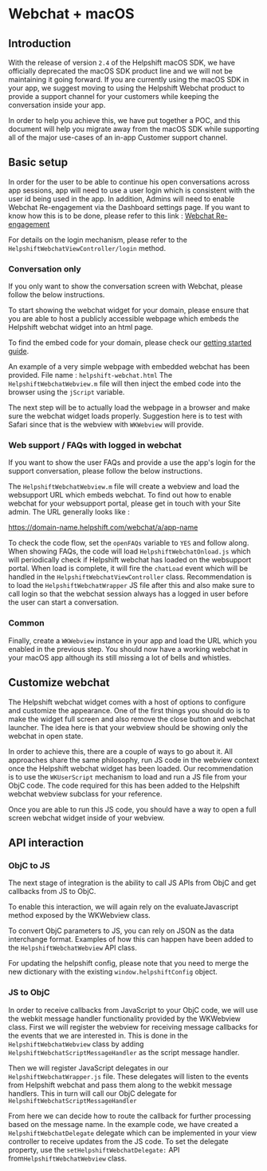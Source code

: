 # Webchat + macOS

## Introduction
With the release of version `2.4` of the Helpshift macOS SDK, we have officially deprecated the macOS SDK product line and we will not be maintaining it going forward. If you are currently using the macOS SDK in your app, we suggest moving to using the Helpshift Webchat product to provide a support channel for your customers while keeping the conversation inside your app.

In order to help you achieve this, we have put together a POC, and this document will help you migrate away from the macOS SDK while supporting all of the major use-cases of an in-app Customer support channel.

## Basic setup
In order for the user to be able to continue his open conversations across app sessions, app will need to use a user login which is consistent with the user id being used in the app. In addition, Admins will need to enable Webchat Re-engagement via the Dashboard settings page. If you want to know how this is to be done, please refer to this link :
[Webchat Re-engagement](https://support.helpshift.com/kb/article/how-do-i-make-my-web-chat-asynchronous/)

For details on the login mechanism, please refer to the `HelpshiftWebchatViewController/login` method.

### Conversation only
If you only want to show the conversation screen with Webchat, please follow the below instructions.

To start showing the webchat widget for your domain, please ensure that you are able to host a publicly accessible webpage which embeds the Helpshift webchat widget into an html page.

To find the embed code for your domain, please check our [getting started guide](https://developers.helpshift.com/web-chat/).

An example of a very simple webpage with embedded webchat has been provided.
File name : `helpshift-webchat.html`
The `HelpshiftWebchatWebview.m` file will then inject the embed code into the browser using the `jScript` variable.

The next step will be to actually load the webpage in a browser and make sure the webchat widget loads properly.
Suggestion here is to test with Safari since that is the webview with `WKWebview` will provide.

### Web support / FAQs with logged in webchat
If you want to show the user FAQs and provide a use the app's login for the support conversation, please follow the below instructions.

The `HelpshiftWebchatWebview.m` file will create a webview and load the websupport URL which embeds webchat. To find out how to enable webchat for your websupport portal, please get in touch with your Site admin. The URL generally looks like :

https://domain-name.helpshift.com/webchat/a/app-name

To check the code flow, set the `openFAQs` variable to `YES` and follow along.
When showing FAQs, the code will load `HelpshiftWebchatOnload.js` which will periodically check if Helpshift webchat has loaded on the websupport portal. When load is complete, it will fire the `chatLoad` event which will be handled in the `HelpshiftWebchatViewController` class. Recommendation is to load the `HelpshiftWebchatWrapper` JS file after this and also make sure to call login so that the webchat session always has a logged in user before the user can start a conversation.

### Common

Finally, create a `WKWebview` instance in your app and load the URL which you enabled in the previous step.
You should now have a working webchat in your macOS app although its still missing a lot of bells and whistles.

## Customize webchat

The Helpshift webchat widget comes with a host of options to configure and customize the appearance.
One of the first things you should do is to make the widget full screen and also remove the close button and webchat launcher.
The idea here is that your webview should be showing only the webchat in open state.

In order to achieve this, there are a couple of ways to go about it.
All approaches share the same philosophy, run JS code in the webview context once the Helpshift webchat widget has been loaded.
Our recommendation is to use the `WKUserScript` mechanism to load and run a JS file from your ObjC code.
The code required for this has been added to the Helpshift webchat webview subclass for your reference.

Once you are able to run this JS code, you should have a way to open a full screen webchat widget inside of your webview.

## API interaction

### ObjC to JS
The next stage of integration is the ability to call JS APIs from ObjC and get callbacks from JS to ObjC.

To enable this interaction, we will again rely on the evaluateJavascript method exposed by the WKWebview class.

To convert ObjC parameters to JS, you can rely on JSON as the data interchange format.
Examples of how this can happen have been added to the `HelpshiftWebchatWebview` API class.

For updating the helpshift config, please note that you need to merge the new dictionary with the existing `window.helpshiftConfig` object.

### JS to ObjC

In order to receive callbacks from JavaScript to your ObjC code, we will use the webkit message handler functionality provided by the WKWebview class.
First we will register the webview for receiving message callbacks for the events that we are interested in.
This is done in the `HelpshiftWebchatWebview` class by adding `HelpshiftWebchatScriptMessageHandler` as the script message handler.

Then we will register JavaScript delegates in our `HelpshiftWebchatWrapper.js` file.
These delegates will listen to the events from Helpshift webchat and pass them along to the webkit message handlers.
This in turn will call our ObjC delegate for `HelpshiftWebchatScriptMessageHandler`

From here we can decide how to route the callback for further processing based on the message name.
In the example code, we have created a `HelpshiftWebchatDelegate` delegate which can be implemented in your view controller to receive updates from the JS code.
To set the delegate property, use the `setHelpshiftWebchatDelegate:` API from`HelpshiftWebchatWebview` class.
